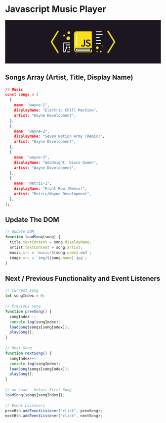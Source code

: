 # Javascript Music Player
![alt text][javascript]

[javascript]: https://github.com/yourwpmadesimple/javascript-navigation-animation/blob/master/javascript_banner.jpg "Javascript Banner"

## Songs Array (Artist, Title, Display Name)
```json
// Music
const songs = [
  {
    name: "wayne-1",
    displayName: "Electric Chill Machine",
    artist: "Wayne Development",
  },
  {
    name: "wayne-2",
    displayName: "Seven Nation Army (Remix)",
    artist: "Wayne Development",
  },
  {
    name: "wayne-3",
    displayName: "Goodnight, Disco Queen",
    artist: "Wayne Development",
  },
  {
    name: "metric-1",
    displayName: "Front Row (Remix)",
    artist: "Metric/Wayne Development",
  },
];
```

## Update The DOM
```javascript
// Update DOM
function loadSong(song) {
  title.textContent = song.displayName;
  artist.textContent = song.artist;
  music.src = `music/${song.name}.mp3`;
  image.src = `img/${song.name}.jpg`;
}
```

## Next / Previous Functionality and Event Listeners
```javascript
// Current Song
let songIndex = 0;

// Previous Song
function prevSong() {
  songIndex--;
  console.log(songIndex);
  loadSong(songs[songIndex]);
  playSong();
}

// Next Song
function nextSong() {
  songIndex++;
  console.log(songIndex);
  loadSong(songs[songIndex]);
  playSong();
}

// on Load - Select First Song
loadSong(songs[songIndex]);

// Event Listeners
prevBtn.addEventListener("click", prevSong);
nextBtn.addEventListener("click", nextSong);
```